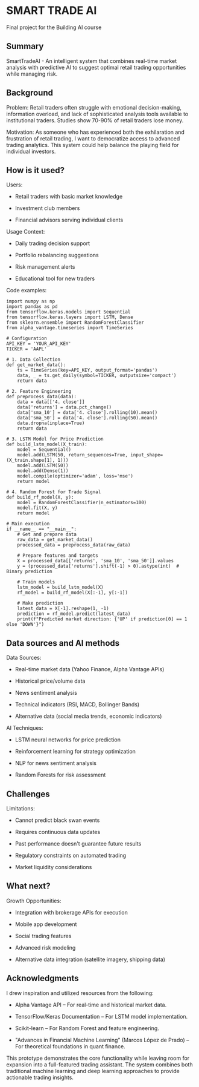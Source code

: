 # SMART TRADE AI

Final project for the Building AI course

## Summary

SmartTradeAI - An intelligent system that combines real-time market analysis with predictive AI to suggest optimal retail trading opportunities while managing risk. 


## Background

Problem: Retail traders often struggle with emotional decision-making, information overload, and lack of sophisticated analysis tools available to institutional traders. Studies show 70-90% of retail traders lose money.

Motivation: As someone who has experienced both the exhilaration and frustration of retail trading, I want to democratize access to advanced trading analytics. This system could help balance the playing field for individual investors.

## How is it used?

Users:

- Retail traders with basic market knowledge

- Investment club members

- Financial advisors serving individual clients

Usage Context:

- Daily trading decision support

- Portfolio rebalancing suggestions

- Risk management alerts

- Educational tool for new traders

Code examples:
```
import numpy as np
import pandas as pd
from tensorflow.keras.models import Sequential
from tensorflow.keras.layers import LSTM, Dense
from sklearn.ensemble import RandomForestClassifier
from alpha_vantage.timeseries import TimeSeries

# Configuration
API_KEY = 'YOUR_API_KEY'
TICKER = 'AAPL'

# 1. Data Collection
def get_market_data():
    ts = TimeSeries(key=API_KEY, output_format='pandas')
    data, _ = ts.get_daily(symbol=TICKER, outputsize='compact')
    return data

# 2. Feature Engineering
def preprocess_data(data):
    data = data[['4. close']]
    data['returns'] = data.pct_change()
    data['sma_10'] = data['4. close'].rolling(10).mean()
    data['sma_50'] = data['4. close'].rolling(50).mean()
    data.dropna(inplace=True)
    return data

# 3. LSTM Model for Price Prediction
def build_lstm_model(X_train):
    model = Sequential()
    model.add(LSTM(50, return_sequences=True, input_shape=(X_train.shape[1], 1)))
    model.add(LSTM(50))
    model.add(Dense(1))
    model.compile(optimizer='adam', loss='mse')
    return model

# 4. Random Forest for Trade Signal
def build_rf_model(X, y):
    model = RandomForestClassifier(n_estimators=100)
    model.fit(X, y)
    return model

# Main execution
if __name__ == "__main__":
    # Get and prepare data
    raw_data = get_market_data()
    processed_data = preprocess_data(raw_data)
    
    # Prepare features and targets
    X = processed_data[['returns', 'sma_10', 'sma_50']].values
    y = (processed_data['returns'].shift(-1) > 0).astype(int)  # Binary prediction
    
    # Train models
    lstm_model = build_lstm_model(X)
    rf_model = build_rf_model(X[:-1], y[:-1])
    
    # Make prediction
    latest_data = X[-1].reshape(1, -1)
    prediction = rf_model.predict(latest_data)
    print(f"Predicted market direction: {'UP' if prediction[0] == 1 else 'DOWN'}")
```


## Data sources and AI methods
Data Sources:

- Real-time market data (Yahoo Finance, Alpha Vantage APIs)

- Historical price/volume data

- News sentiment analysis

- Technical indicators (RSI, MACD, Bollinger Bands)

- Alternative data (social media trends, economic indicators)

AI Techniques:

- LSTM neural networks for price prediction

- Reinforcement learning for strategy optimization

- NLP for news sentiment analysis

- Random Forests for risk assessment

## Challenges

Limitations:

- Cannot predict black swan events

- Requires continuous data updates

- Past performance doesn't guarantee future results

- Regulatory constraints on automated trading

- Market liquidity considerations

## What next?

Growth Opportunities:

- Integration with brokerage APIs for execution

- Mobile app development

- Social trading features

- Advanced risk modeling

- Alternative data integration (satellite imagery, shipping data)


## Acknowledgments

I drew inspiration and utilized resources from the following:

- Alpha Vantage API – For real-time and historical market data.

- TensorFlow/Keras Documentation – For LSTM model implementation.

- Scikit-learn – For Random Forest and feature engineering.

- "Advances in Financial Machine Learning" (Marcos López de Prado) – For theoretical foundations in quant finance. 

This prototype demonstrates the core functionality while leaving room for expansion into a full-featured trading assistant. The system combines both traditional machine learning and deep learning approaches to provide actionable trading insights.
